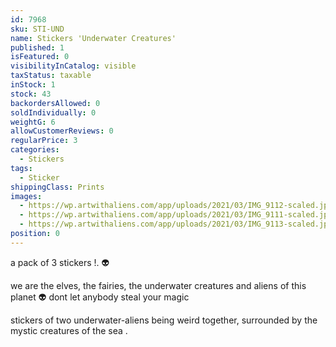 ```yaml
---
id: 7968
sku: STI-UND
name: Stickers 'Underwater Creatures'
published: 1
isFeatured: 0
visibilityInCatalog: visible
taxStatus: taxable
inStock: 1
stock: 43
backordersAllowed: 0
soldIndividually: 0
weightG: 6
allowCustomerReviews: 0
regularPrice: 3
categories:
  - Stickers
tags:
  - Sticker
shippingClass: Prints
images:
  - https://wp.artwithaliens.com/app/uploads/2021/03/IMG_9112-scaled.jpg
  - https://wp.artwithaliens.com/app/uploads/2021/03/IMG_9111-scaled.jpg
  - https://wp.artwithaliens.com/app/uploads/2021/03/IMG_9113-scaled.jpg
position: 0
---
```


<p>a pack of 3 stickers !. 👽</p>
<p>we are the elves, the fairies, the underwater creatures and aliens of this planet 👽 dont let anybody steal your magic</p>


stickers of two underwater-aliens being weird together, surrounded by the mystic creatures of the sea .
